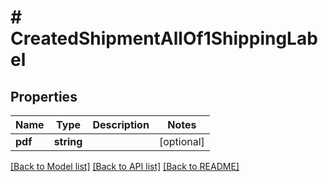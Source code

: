 # # CreatedShipmentAllOf1ShippingLabel

## Properties

Name | Type | Description | Notes
------------ | ------------- | ------------- | -------------
**pdf** | **string** |  | [optional]

[[Back to Model list]](../../README.md#models) [[Back to API list]](../../README.md#endpoints) [[Back to README]](../../README.md)
